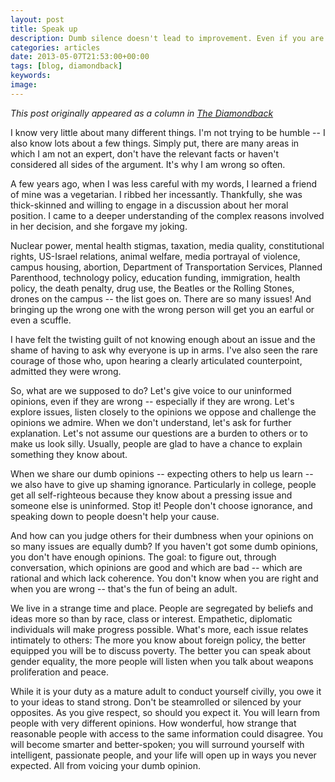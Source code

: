 ```yaml
---
layout: post
title: Speak up
description: Dumb silence doesn't lead to improvement. Even if you are wrong, speak!
categories: articles
date: 2013-05-07T21:53:00+00:00
tags: [blog, diamondback]
keywords:
image:
---
```

*This post originally appeared as a column in [The Diamondback](http://www.diamondbackonline.com/opinion/article_1a9ef70e-b782-11e2-8ab1-0019bb30f31a.html)*

I know very little about many different things. I'm not trying to be humble -- I also know lots about a few things. Simply put, there are many areas in which I am not an expert, don't have the relevant facts or haven't considered all sides of the argument. It's why I am wrong so often.

A few years ago, when I was less careful with my words, I learned a friend of mine was a vegetarian. I ribbed her incessantly. Thankfully, she was thick-skinned and willing to engage in a discussion about her moral position. I came to a deeper understanding of the complex reasons involved in her decision, and she forgave my joking.

Nuclear power, mental health stigmas, taxation, media quality, constitutional rights, US-Israel relations, animal welfare, media portrayal of violence, campus housing, abortion, Department of Transportation Services, Planned Parenthood, technology policy, education funding, immigration, health policy, the death penalty, drug use, the Beatles or the Rolling Stones, drones on the campus -- the list goes on. There are so many issues! And bringing up the wrong one with the wrong person will get you an earful or even a scuffle.

I have felt the twisting guilt of not knowing enough about an issue and the shame of having to ask why everyone is up in arms. I've also seen the rare courage of those who, upon hearing a clearly articulated counterpoint, admitted they were wrong.

So, what are we supposed to do? Let's give voice to our uninformed opinions, even if they are wrong -- especially if they are wrong. Let's explore issues, listen closely to the opinions we oppose and challenge the opinions we admire. When we don't understand, let's ask for further explanation. Let's not assume our questions are a burden to others or to make us look silly. Usually, people are glad to have a chance to explain something they know about.

When we share our dumb opinions -- expecting others to help us learn -- we also have to give up shaming ignorance. Particularly in college, people get all self-righteous because they know about a pressing issue and someone else is uninformed. Stop it! People don't choose ignorance, and speaking down to people doesn't help your cause.

And how can you judge others for their dumbness when your opinions on so many issues are equally dumb? If you haven't got some dumb opinions, you don't have enough opinions. The goal: to figure out, through conversation, which opinions are good and which are bad -- which are rational and which lack coherence. You don't know when you are right and when you are wrong -- that's the fun of being an adult.

We live in a strange time and place. People are segregated by beliefs and ideas more so than by race, class or interest. Empathetic, diplomatic individuals will make progress possible. What's more, each issue relates intimately to others: The more you know about foreign policy, the better equipped you will be to discuss poverty. The better you can speak about gender equality, the more people will listen when you talk about weapons proliferation and peace.

While it is your duty as a mature adult to conduct yourself civilly, you owe it to your ideas to stand strong. Don't be steamrolled or silenced by your opposites. As you give respect, so should you expect it. You will learn from people with very different opinions. How wonderful, how strange that reasonable people with access to the same information could disagree. You will become smarter and better-spoken; you will surround yourself with intelligent, passionate people, and your life will open up in ways you never expected. All from voicing your dumb opinion.